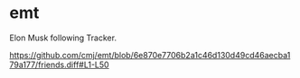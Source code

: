 # emt
Elon Musk following Tracker.

https://github.com/cmj/emt/blob/6e870e7706b2a1c46d130d49cd46aecba179a177/friends.diff#L1-L50
